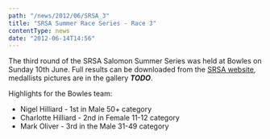 ```yaml
---
path: "/news/2012/06/SRSA_3"
title: "SRSA Summer Race Series - Race 3"
contentType: news
date: "2012-06-14T14:56"
---
```


The third round of the SRSA Salomon Summer Series was held at Bowles on Sunday 10th June. Full results can be downloaded from the [SRSA website](http://www.srsa.org.uk/races/33), medallists pictures are in the gallery ***TODO***.

Highlights for the Bowles team:
* Nigel Hilliard - 1st in Male 50+ category
* Charlotte Hilliard - 2nd in Female 11-12 category
* Mark Oliver - 3rd in the Male 31-49 category
